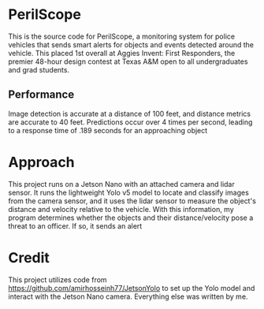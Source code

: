 # PerilScope
This is the source code for PerilScope, a monitoring system for police vehicles that sends smart alerts for objects and events detected around the vehicle. This placed 1st overall at Aggies Invent: First Responders, the premier 48-hour design contest at Texas A&M open to all undergraduates and grad students.

## Performance
Image detection is accurate at a distance of 100 feet, and distance metrics are accurate to 40 feet. Predictions occur over 4 times per second, leading to a response time of .189 seconds for an approaching object

# Approach
This project runs on a Jetson Nano with an attached camera and lidar sensor. It runs the lightweight Yolo v5 model to locate and classify images from the camera sensor, and it uses the lidar sensor to measure the object's distance and velocity relative to the vehicle. With this information, my program determines whether the objects and their distance/velocity pose a threat to an officer. If so, it sends an alert 



# Credit
This project utilizes code from https://github.com/amirhosseinh77/JetsonYolo to set up the Yolo model and interact with the Jetson Nano camera. Everything else was written by me.
